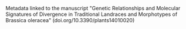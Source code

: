 Metadata linked to the manuscript "Genetic Relationships and Molecular Signatures of Divergence in Traditional Landraces and Morphotypes of Brassica oleracea" (doi.org/10.3390/plants14010020)
